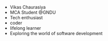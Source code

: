 - Vikas Chaurasiya
-  MCA Student @GNDU
-   Tech enthusiast
-    coder
-    lifelong learner
  - Exploring the world of software development
